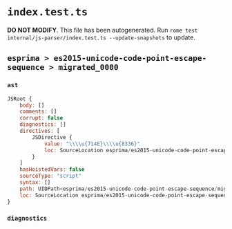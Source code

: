 # `index.test.ts`

**DO NOT MODIFY**. This file has been autogenerated. Run `rome test internal/js-parser/index.test.ts --update-snapshots` to update.

## `esprima > es2015-unicode-code-point-escape-sequence > migrated_0000`

### `ast`

```javascript
JSRoot {
	body: []
	comments: []
	corrupt: false
	diagnostics: []
	directives: [
		JSDirective {
			value: "\\\\u{714E}\\\\u{8336}"
			loc: SourceLocation esprima/es2015-unicode-code-point-escape-sequence/migrated_0000/input.js 1:0-1:20
		}
	]
	hasHoistedVars: false
	sourceType: "script"
	syntax: []
	path: UIDPath<esprima/es2015-unicode-code-point-escape-sequence/migrated_0000/input.js>
	loc: SourceLocation esprima/es2015-unicode-code-point-escape-sequence/migrated_0000/input.js 1:0-2:0
}
```

### `diagnostics`

```

```

